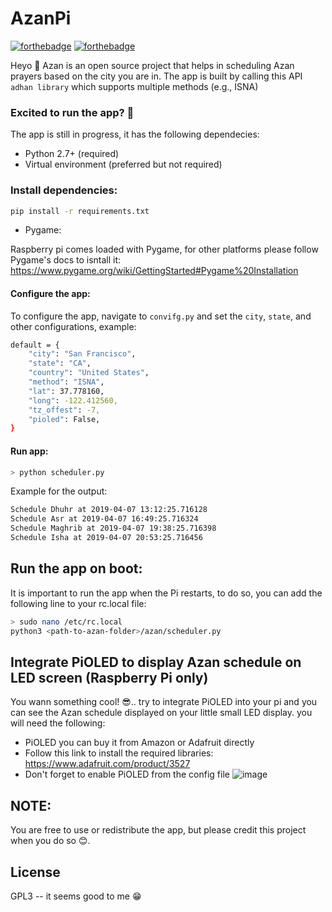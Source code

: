 # AzanPi
[![forthebadge](https://forthebadge.com/images/badges/made-with-python.svg)](https://forthebadge.com) [![forthebadge](https://forthebadge.com/images/badges/built-with-love.svg)](https://forthebadge.com)

Heyo 👋 
Azan is an open source project that helps in scheduling Azan prayers based on the city you are in. 
The app is built by calling this API `adhan library` which supports multiple methods (e.g., ISNA)

### Excited to run the app? 🚀
The app is still in progress, it has the following dependecies:
* Python 2.7+ (required) 
* Virtual environment (preferred but not required)


### Install dependencies: 
```sh
pip install -r requirements.txt
```

* Pygame: 

Raspberry pi comes loaded with Pygame, for other platforms please follow Pygame's docs to isntall it: https://www.pygame.org/wiki/GettingStarted#Pygame%20Installation

#### Configure the app: 
To configure the app, navigate to `convifg.py` and set the `city`, `state`, and other configurations, example:
```sh
default = {
    "city": "San Francisco",
    "state": "CA",
    "country": "United States",
    "method": "ISNA",
    "lat": 37.778160,
    "long": -122.412560, 
    "tz_offest": -7,
    "pioled": False,
}
```

#### Run app: 
```sh
> python scheduler.py
```

Example for the output:
```sh
Schedule Dhuhr at 2019-04-07 13:12:25.716128
Schedule Asr at 2019-04-07 16:49:25.716324
Schedule Maghrib at 2019-04-07 19:38:25.716398
Schedule Isha at 2019-04-07 20:53:25.716456
```

## Run the app on boot:
It is important to run the app when the Pi restarts, to do so, you can add the following line to your rc.local file:
```sh
> sudo nano /etc/rc.local
python3 <path-to-azan-folder>/azan/scheduler.py
```

## Integrate PiOLED to display Azan schedule on LED screen (Raspberry Pi only)
You wann something cool! 😎.. try to integrate PiOLED into your pi and you can see the Azan schedule displayed on your little small LED display. you will need the following: 
* PiOLED you can buy it from Amazon or Adafruit directly 
* Follow this link to install the required libraries: 
https://www.adafruit.com/product/3527
* Don't forget to enable PiOLED from the config file
![image](https://user-images.githubusercontent.com/3438755/58767419-8c9c5400-853f-11e9-90c2-30f5f335ef28.png)

## NOTE:
You are free to use or redistribute the app, but please credit this project when you do so 😊.

License
----

GPL3 -- it seems good to me 😁

